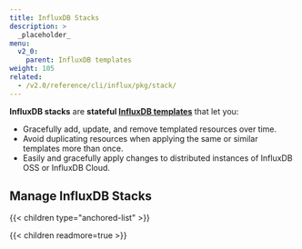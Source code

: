 ```yaml
---
title: InfluxDB Stacks
description: >
  _placeholder_
menu:
  v2_0:
    parent: InfluxDB templates
weight: 105
related:
  - /v2.0/reference/cli/influx/pkg/stack/
---
```


**InfluxDB stacks** are **stateful [InfluxDB templates](/v2.0/influxdb-templates)**
that let you:

- Gracefully add, update, and remove templated resources over time.
- Avoid duplicating resources when applying the same or similar templates more than once.
- Easily and gracefully apply changes to distributed instances of InfluxDB OSS or InfluxDB Cloud.

## Manage InfluxDB Stacks

{{< children type="anchored-list" >}}

{{< children readmore=true >}}
